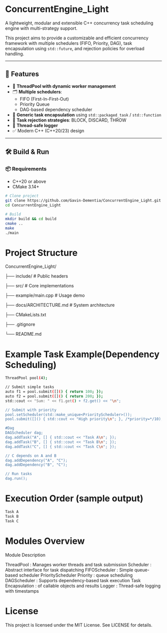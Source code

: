 # ConcurrentEngine_Light

A lightweight, modular and extensible C++ concurrency task scheduling engine with multi-strategy support.

This project aims to provide a customizable and efficient concurrency framework with multiple schedulers (FIFO, Priority, DAG), task encapsulation using `std::future`, and rejection policies for overload handling.

---

## 🌟 Features

- 🧵 **ThreadPool with dynamic worker management**
- 🗂️ **Multiple schedulers**:
  - FIFO (First-In-First-Out)
  - Priority Queue
  - DAG-based dependency scheduler
- 🔮 **Generic task encapsulation** using `std::packaged_task` / `std::function`
- 🚫 **Task rejection strategies**: BLOCK, DISCARD, THROW
- 📜 **Thread-safe logger**
- ✅ Modern C++ (C++20/23) design

---

## 🛠️ Build & Run

### 📦 Requirements

- C++20 or above
- CMake 3.14+

```bash
# Clone project
git clone https://github.com/Gavin-Dementia/ConcurrentEngine_Light.git
cd ConcurrentEngine_Light

# Build
mkdir build && cd build
cmake ..
make
./main
```

# Project Structure 
ConcurrentEngine_Light/

├── include/             # Public headers

├── src/                 # Core implementations

├── example/main.cpp     # Usage demo

├── docs/ARCHITECTURE.md # System architecture

├── CMakeLists.txt

├── .gitignore

└── README.md

# Example Task Example(Dependency Scheduling)
```bash
ThreadPool pool(4);

// Submit simple tasks
auto f1 = pool.submit([]() { return 100; });
auto f2 = pool.submit([]() { return 200; });
std::cout << "Sum: " << f1.get() + f2.get() << "\n";

// Submit with priority
pool.setScheduler(std::make_unique<PriorityScheduler>());
pool.submit([]() { std::cout << "High priority\n"; }, /*priority=*/10);

#Dag
DAGScheduler dag;
dag.addTask("A", [] { std::cout << "Task A\n"; });
dag.addTask("B", [] { std::cout << "Task B\n"; });
dag.addTask("C", [] { std::cout << "Task C\n"; });

// C depends on A and B
dag.addDependency("A", "C");
dag.addDependency("B", "C");

// Run tasks
dag.run();
```

# Execution Order (sample output)
```bash
Task A
Task B
Task C
```

# Modules Overview
Module	Description

ThreadPool : Manages worker threads and task submission
Scheduler : 	Abstract interface for task dispatching
FIFOScheduler :	Simple queue-based scheduler
PriorityScheduler	Priority : queue scheduling
DAGScheduler : 	Supports dependency-based task execution
Task	Encapsulation : of callable objects and results
Logger	: Thread-safe logging with timestamps

# License

This project is licensed under the MIT License. See LICENSE for details.
